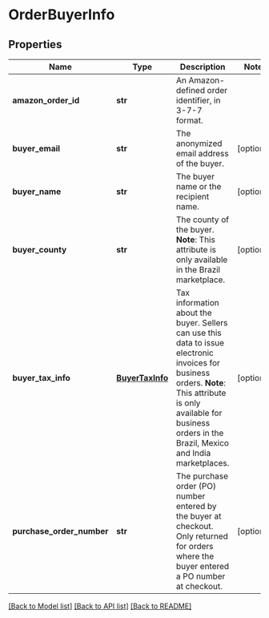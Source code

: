 # OrderBuyerInfo

## Properties
Name | Type | Description | Notes
------------ | ------------- | ------------- | -------------
**amazon_order_id** | **str** | An Amazon-defined order identifier, in 3-7-7 format. | 
**buyer_email** | **str** | The anonymized email address of the buyer. | [optional] 
**buyer_name** | **str** | The buyer name or the recipient name. | [optional] 
**buyer_county** | **str** | The county of the buyer.  **Note**: This attribute is only available in the Brazil marketplace. | [optional] 
**buyer_tax_info** | [**BuyerTaxInfo**](BuyerTaxInfo.md) | Tax information about the buyer. Sellers can use this data to issue electronic invoices for business orders.  **Note**: This attribute is only available for business orders in the Brazil, Mexico and India marketplaces. | [optional] 
**purchase_order_number** | **str** | The purchase order (PO) number entered by the buyer at checkout. Only returned for orders where the buyer entered a PO number at checkout. | [optional] 

[[Back to Model list]](../README.md#documentation-for-models) [[Back to API list]](../README.md#documentation-for-api-endpoints) [[Back to README]](../README.md)


